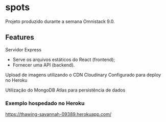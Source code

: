 # spots

Projeto produzido durante a semana Omnistack 9.0.

## Features

Servidor Express
 - Serve os arquivos estáticos do React (frontend);
 - Fornecer uma API (backend).
 
Upload de imagens utilizando o CDN Cloudinary
Configurado para deploy no Heroku

Utilização do MongoDB Atlas para persistência de dados
 
### Exemplo hospedado no Heroku
https://thawing-savannah-09389.herokuapp.com/
 
